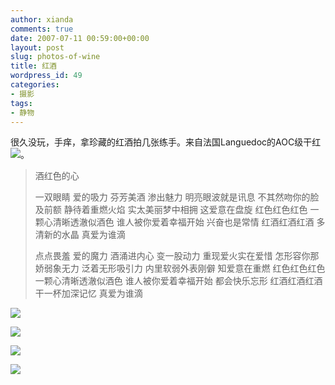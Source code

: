 ```yaml
---
author: xianda
comments: true
date: 2007-07-11 00:59:00+00:00
layout: post
slug: photos-of-wine
title: 红酒
wordpress_id: 49
categories:
- 摄影
tags:
- 静物
---
```


很久没玩，手痒，拿珍藏的红酒拍几张练手。来自法国Languedoc的AOC级干红![](http://shared.live.com/VIf!VWmJbs6tK-ObyYk28Q/emoticons/smile_teeth.gif)。





>
>
> 酒红色的心
>
>
>
>
>
> 一双眼睛 爱的吸力
芬芳美酒 渗出魅力
明亮眼波就是讯息
不其然吻你的脸及前额
静待着重燃火焰
实太美丽梦中相拥 这爱意在盘旋
红色红色红色 一颗心清晰透澈似酒色
谁人被你爱着幸福开始 兴奋也是常情
红酒红酒红酒 多清新的水晶
真爱为谁滴
>
>
>
>
>
> 点点畏羞 爱的魔力
酒涌进内心 变一股动力
重现爱火实在爱惜
怎形容你那娇弱象无力
泛着无形吸引力
内里软弱外表刚僻 知爱意在重燃
红色红色红色 一颗心清晰透澈似酒色
谁人被你爱着幸福开始 都会快乐忘形
红酒红酒红酒 干一杯加深记忆
真爱为谁滴



![](http://tkfiles.storage.msn.com/y1p4g3jqV0MUEmCqoKDQIlVjij-648zQz9lwrhSLTUaLWhoiv8znEXe8Fvi84oDMMBZ)

<!-- more -->

![](http://tkfiles.storage.msn.com/y1p4g3jqV0MUEkbZxEe_b9Wl1aH_O4dQZXgK2cTZvR_9T7Ylej_x-qCg2-0bPuhlW7Y)



![](http://tkfiles.storage.msn.com/y1p4g3jqV0MUEldLx3BPRpI3wRaCLuPA-xKliI9PcSgYyx0i0t4GMxqglDMiXvt2ByI)



![](http://tkfiles.storage.msn.com/y1p4g3jqV0MUEmYjmR40yjkcU6rmZJZ82n_AVwPOQ89YYyE9JIxtZN9gTpIo5RATpsM)
